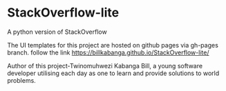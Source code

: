 # StackOverflow-lite
A python version of StackOverflow

The UI templates for this project are hosted on github pages via  gh-pages branch.
follow the link https://billkabanga.github.io/StackOverflow-lite/

Author of this project-Twinomuhwezi Kabanga Bill, 
a young software developer utilising each day as one to learn and provide solutions to world problems.
